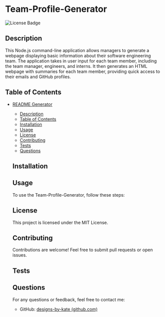 # Team-Profile-Generator
![License Badge](https://img.shields.io/badge/license-MIT-brightgreen)
  
  ## Description
  This Node.js command-line application allows managers to generate a webpage displaying basic information about their software engineering team. The application takes in user input for each team member, including the team manager, engineers, and interns. It then generates an HTML webpage with summaries for each team member, providing quick access to their emails and GitHub profiles.
  
  ## Table of Contents
- [README Generator](#readme-generator)
  - [Description](#description)
  - [Table of Contents](#table-of-contents)
  - [Installation](#installation)
  - [Usage](#usage)
  - [License](#license)
  - [Contributing](#contributing)
  - [Tests](#tests)
  - [Questions](#questions)
  
  ## Installation
  
  
  ## Usage
  To use the Team-Profile-Generator, follow these steps: 

  
  ## License
  This project is licensed under the MIT License.
  
  ## Contributing
  Contributions are welcome! Feel free to submit pull requests or open issues.

  ## Tests
  
  
  ## Questions
  For any questions or feedback, feel free to contact me:
  - GitHub: [designs-by-kate (github.com)](https://github.com/designs-by-kate (github.com))
